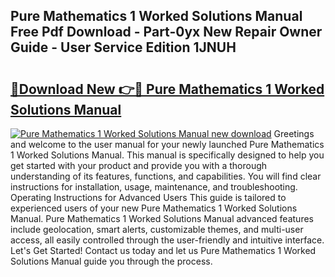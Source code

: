 ## Pure Mathematics 1 Worked Solutions Manual Free Pdf Download - Part-0yx New Repair Owner Guide - User Service Edition 1JNUH

# <h2><a href="http://cf12928.oget.top/?id=Pure+Mathematics+1+Worked+Solutions+Manual">🔗Download New 👉🔴 Pure Mathematics 1 Worked Solutions Manual</a></h2>

[![Pure Mathematics 1 Worked Solutions Manual new download](https://i.imgur.com/5g1atiW.png)](http://cf12928.oget.top/?id=Pure+Mathematics+1+Worked+Solutions+Manual)
Greetings and welcome to the user manual for your newly launched Pure Mathematics 1 Worked Solutions Manual. This manual is specifically designed to help you get started with your product and provide you with a thorough understanding of its features, functions, and capabilities. You will find clear instructions for installation, usage, maintenance, and troubleshooting. Operating Instructions for Advanced Users This guide is tailored to experienced users of your new Pure Mathematics 1 Worked Solutions Manual. Pure Mathematics 1 Worked Solutions Manual advanced features include geolocation, smart alerts, customizable themes, and multi-user access, all easily controlled through the user-friendly and intuitive interface. Let's Get Started! Contact us today and let us Pure Mathematics 1 Worked Solutions Manual guide you through the process.
